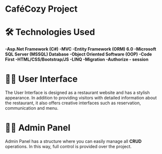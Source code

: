 # CaféCozy Project

# 🛠️ Technologies Used
**-Asp.Net Framework (C#) -MVC -Entity Framework (ORM) 6.0 -Microsoft SQL Server (MSSQL) Database -Object Oriented Software (OOP) -Code First -HTML/CSS/Bootstrap/JS -LINQ -Migration -Authorize - session**

# 👩‍💻 User Interface
The User Interface is designed as a restaurant website and has a stylish appearance. In addition to providing visitors with detailed information about the restaurant, it also offers creative interfaces such as reservation, communication and menu.

# 👨‍💼 Admin Panel
Admin Panel has a structure where you can easily manage all **CRUD** operations. In this way, full control is provided over the project.
